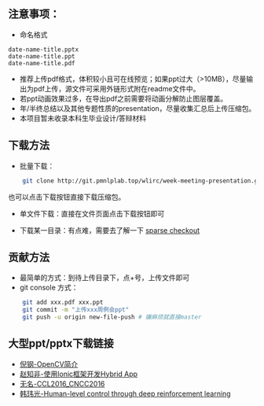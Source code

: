 



## 注意事项：

- 命名格式

```
date-name-title.pptx
date-name-title.ppt
date-name-title.pdf
```

- 推荐上传pdf格式，体积较小且可在线预览；如果ppt过大（>10MB），尽量输出为pdf上传，源文件可采用外链形式附在readme文件中。
- 若ppt动画效果过多，在导出pdf之前需要将动画分解防止图层覆盖。
- 年/半终总结以及其他专题性质的presentation，尽量收集汇总后上传压缩包。
- 本项目暂未收录本科生毕业设计/答辩材料



## 下载方法

- 批量下载：

```sh
    git clone http://git.pmnlplab.top/wlirc/week-meeting-presentation.git
```
也可以点击下载按钮直接下载压缩包。



- 单文件下载：直接在文件页面点击下载按钮即可

- 下载某一目录：有点难，需要去了解一下 [sparse checkout](https://stackoverflow.com/questions/600079/how-do-i-clone-a-subdirectory-only-of-a-git-repository/13738951#13738951)



## 贡献方法

- 最简单的方式：到待上传目录下，点+号，上传文件即可
- git console 方式：

```sh
    git add xxx.pdf xxx.ppt
    git commit -m "上传xxx周例会ppt"
    git push -u origin new-file-push # 嫌麻烦就直接master
```





## 大型ppt/pptx下载链接

- [倪钢-OpenCV简介](http://okqi2ipwh.bkt.clouddn.com/20180118-%E5%80%AA%E9%92%A2-OpenCV%E7%AE%80%E4%BB%8B.pptx)
- [赵知非-使用Ionic框架开发Hybrid App](http://okqi2ipwh.bkt.clouddn.com/20171103-%E8%B5%B5%E7%9F%A5%E9%9D%9E-%E4%BD%BF%E7%94%A8Ionic%E6%A1%86%E6%9E%B6%E5%BC%80%E5%8F%91Hybrid%20App.pptx)
- [无名-CCL2016_CNCC2016](http://okqi2ipwh.bkt.clouddn.com/20161028-%E6%97%A0%E5%90%8D-CCL2016_CNCC2016.ppt)
- [韩玮光-Human-level control through deep reinforcement learning](http://okqi2ipwh.bkt.clouddn.com/20161028-%E6%97%A0%E5%90%8D-CCL2016_CNCC2016.ppt)